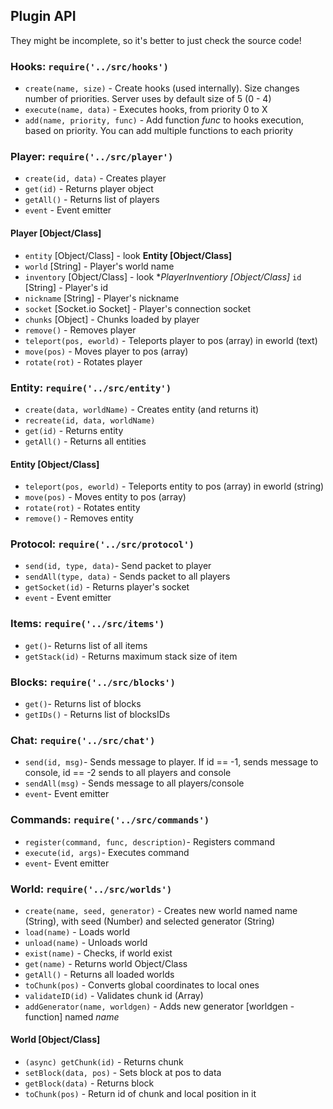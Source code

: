 ## Plugin API
They might be incomplete, so it's better to just check the source code!

### Hooks: `require('../src/hooks')`
* `create(name, size)` - Create hooks (used internally). Size changes number of priorities. Server uses by default size of 5 (0 - 4)
* `execute(name, data)` - Executes hooks, from priority 0 to X
* `add(name, priority, func)` - Add function *func* to hooks execution, based on priority. You can add multiple functions to each priority

### Player: `require('../src/player')`
* `create(id, data)` - Creates player
* `get(id)` - Returns player object
* `getAll()` - Returns list of players
* `event` - Event emitter
#### Player [Object/Class]
* `entity` [Object/Class] - look **Entity [Object/Class]**
* `world` [String] - Player's world name
* `inventory` [Object/Class] - look **PlayerInventiory [Object/Class]* `id` [String] - Player's id 
* `nickname` [String] - Player's nickname
* `socket` [Socket.io Socket] - Player's connection socket
* `chunks` [Object] - Chunks loaded by player
* `remove()` - Removes player
* `teleport(pos, eworld)` - Teleports player to pos (array) in eworld (text)
* `move(pos)` - Moves player to pos (array)
* `rotate(rot)` - Rotates player

### Entity: `require('../src/entity')`
* `create(data, worldName)` - Creates entity (and returns it)
* `recreate(id, data, worldName)`
* `get(id)` - Returns entity
* `getAll()` - Returns all entities

#### Entity [Object/Class]
* `teleport(pos, eworld)` - Teleports entity to pos (array) in eworld (string)
* `move(pos)` - Moves entity to pos (array)
* `rotate(rot)` - Rotates entity
* `remove()` - Removes entity

### Protocol: `require('../src/protocol')`
* `send(id, type, data)`- Send packet to player
* `sendAll(type, data)` - Sends packet to all players
* `getSocket(id)` - Returns player's socket
* `event` - Event emitter

### Items: `require('../src/items')`
* `get()`- Returns list of all items
* `getStack(id)` - Returns maximum stack size of item

### Blocks: `require('../src/blocks')`
* `get()`- Returns list of blocks
* `getIDs()` - Returns list of blocksIDs

### Chat: `require('../src/chat')`
* `send(id, msg)`- Sends message to player. If id == -1, sends message to console, id == -2 sends to all players and console
* `sendAll(msg)` - Sends message to all players/console
* `event`- Event emitter

### Commands: `require('../src/commands')`
* `register(command, func, description)`- Registers command
* `execute(id, args)`- Executes command
* `event`- Event emitter

### World: `require('../src/worlds')`
* `create(name, seed, generator)` - Creates new world named name (String), with seed (Number) and selected generator (String)
* `load(name)` - Loads world
* `unload(name)` - Unloads world
* `exist(name)` - Checks, if world exist
* `get(name)` - Returns world Object/Class
* `getAll()` - Returns all loaded worlds
* `toChunk(pos)` - Converts global coordinates to local ones
* `validateID(id)` - Validates chunk id (Array)
* `addGenerator(name, worldgen)` - Adds new generator [worldgen - function] named *name*
#### World [Object/Class]
* `(async) getChunk(id)` - Returns chunk
* `setBlock(data, pos)` - Sets block at pos to data
* `getBlock(data)` - Returns block
* `toChunk(pos)` - Return id of chunk and local position in it
